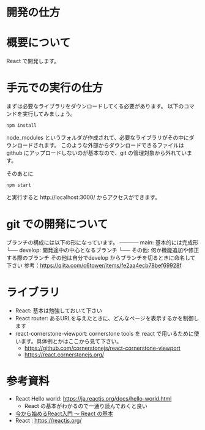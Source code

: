 # 開発の仕方

# 概要について
React で開発します。

# 手元での実行の仕方
まずは必要なライブラリをダウンロードしてくる必要があります。
以下のコマンドを実行してみましょう。
```
npm install
```
node_modules というフォルダが作成されて、必要なライブラリがその中にダウンロードされます。
このような外部からダウンロードできるファイルは github にアップロードしないのが基本なので、git の管理対象から外れています。

そのあとに
```
npm start
```
と実行すると http://localhost:3000/ からアクセスができます。

# git での開発について
ブランチの構成には以下の形になっています。
───── main: 基本的には完成形
└── develop: 開発途中の中心となるブランチ
         └── その他: 何か機能追加や修正する際のブランチ
その他は自分でdevelop からブランチを切るときに命名して下さい
参考：https://qiita.com/c6tower/items/fe2aa4ecb78bef69928f

# ライブラリ
- React: 基本は勉強しておいて下さい
- React router: あるURLを与えたときに、どんなページを表示するかを制御します
- react-cornerstone-viewport: cornerstone tools を react で用いるために使います。具体例とかはここから見て下さい。
    - https://github.com/cornerstonejs/react-cornerstone-viewport
    - https://react.cornerstonejs.org/

# 参考資料
- React Hello world: https://ja.reactjs.org/docs/hello-world.html
    - React の基本がわかるので一通り読んでおくと良い
- [今から始めるReact入門 〜 React の基本](https://qiita.com/TsutomuNakamura/items/72d8cf9f07a5a30be048)
- React : https://reactjs.org/
